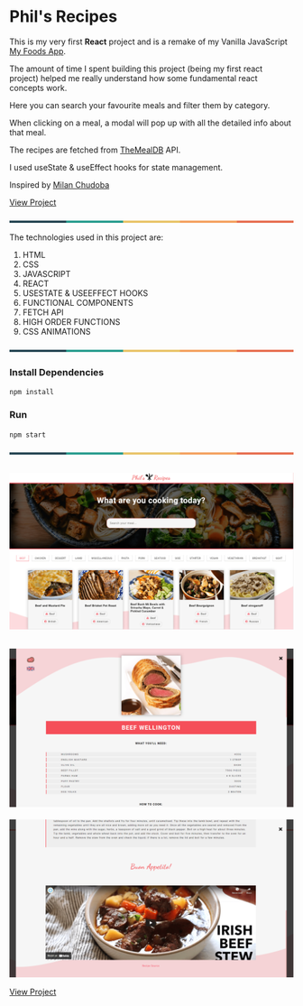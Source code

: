 # Phil's Recipes

This is my very first **React** project and is a remake of my Vanilla JavaScript [My Foods App](https://github.com/philipHinch/my-foods-app).

The amount of time I spent building this project (being my first react project) helped me really understand how some fundamental react concepts work.

Here you can search your favourite meals and filter them by category. 

When clicking on a meal, a modal will pop up with all the detailed info about that meal.

The recipes are fetched from [TheMealDB](https://www.themealdb.com/) API.

I used useState & useEffect hooks for state management. 

Inspired by [Milan Chudoba](https://dribbble.com/shots/6085508/attachments/6085508-Mamine-Recepty-TV-JOJ?mode=media)

[View Project](https://phils-recipes.netlify.app/)

![This is an image](https://raw.githubusercontent.com/philipHinch/underline/main/underline.png)

The technologies used in this project are:

1. HTML
2. CSS
3. JAVASCRIPT
4. REACT
5. USESTATE & USEEFFECT HOOKS
6. FUNCTIONAL COMPONENTS
7. FETCH API
8. HIGH ORDER FUNCTIONS
9. CSS ANIMATIONS

![This is an image](https://raw.githubusercontent.com/philipHinch/underline/main/underline.png)

### Install Dependencies

```
npm install
```

### Run

```
npm start
```

![This is an image](https://raw.githubusercontent.com/philipHinch/underline/main/underline.png)

![This is a preview](./src/assets/preview1.png)
---
![This is a preview](./src/assets/preview2.png)
---
![This is a preview](./src/assets/preview3.png)

[View Project](https://phils-recipes.netlify.app/)


